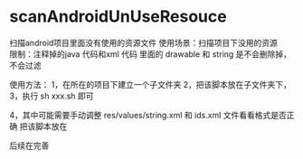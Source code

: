 # scanAndroidUnUseResouce
扫描android项目里面没有使用的资源文件
使用场景：扫描项目下没用的资源  
限制：注释掉的java 代码和xml 代码 里面的 drawable 和 string 是不会删除掉，不会过滤


使用方法：
1，在所在的项目下建立一个子文件夹
2，把该脚本放在子文件夹下，
3，执行 sh xxx.sh 即可

4，其中可能需要手动调整 res/values/string.xml 和 ids.xml 文件看看格式是否正确
把该脚本放在


后续在完善
